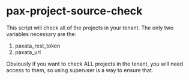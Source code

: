 # pax-project-source-check

This script will check all of the projects in your tenant. The only two variables necessary are the:
1) paxata_rest_token
2) paxata_url 

Obviously if you want to check ALL projects in the tenant, you will need access to them, so using superuser is a way to ensure that.
